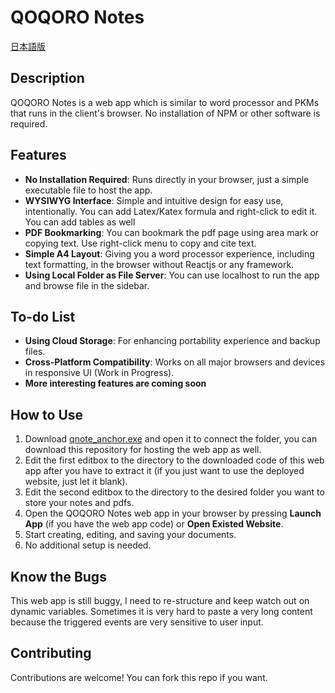 # QOQORO Notes

[日本語版](README.md)

## Description

QOQORO Notes is a web app which is similar to word processor and PKMs that runs in the client's browser. No installation of NPM or other software is required.

## Features

- **No Installation Required**: Runs directly in your browser, just a simple executable file to host the app.
- **WYSIWYG Interface**: Simple and intuitive design for easy use, intentionally. You can add Latex/Katex formula and right-click to edit it. You can add tables as well
- **PDF Bookmarking**: You can bookmark the pdf page using area mark or copying text. Use right-click menu to copy and cite text.
- **Simple A4 Layout**: Giving you a word processor experience, including text formatting, in the browser without Reactjs or any framework.
- **Using Local Folder as File Server**: You can use localhost to run the app and browse file in the sidebar.

## To-do List

- **Using Cloud Storage**: For enhancing portability experience and backup files.
- **Cross-Platform Compatibility**: Works on all major browsers and devices in responsive UI (Work in Progress).
- **More interesting features are coming soon**

## How to Use

1. Download [qnote_anchor.exe](https://github.com/QOQORO-IT/QOQORO-Notes/releases/download/clientside/QOQORO_Anchor.exe) and open it to connect the folder, you can download this repository for hosting the web app as well.
2. Edit the first editbox to the directory to the downloaded code of this web app after you have to extract it (if you just want to use the deployed website, just let it blank).
4. Edit the second editbox to the directory to the desired folder you want to store your notes and pdfs.
3. Open the QOQORO Notes web app in your browser by pressing **Launch App** (if you have the web app code) or **Open Existed Website**.
4. Start creating, editing, and saving your documents.
5. No additional setup is needed.

## Know the Bugs
This web app is still buggy, I need to re-structure and keep watch out on dynamic variables. Sometimes it is very hard to paste a very long content because the triggered events are very sensitive to user input.

## Contributing

Contributions are welcome! You can fork this repo if you want.
